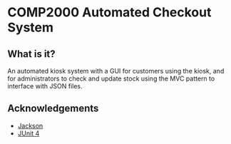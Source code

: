 # COMP2000 Automated Checkout System

## What is it?
An automated kiosk system with a GUI for customers using the kiosk, and for administrators to check and update stock using the MVC pattern to interface with JSON files.

## Acknowledgements
- [Jackson](https://github.com/FasterXML/jackson)
- [JUnit 4](https://github.com/junit-team/junit4)
